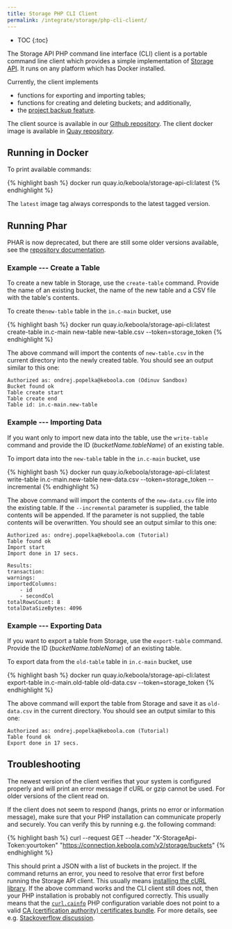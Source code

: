 ```yaml
---
title: Storage PHP CLI Client
permalink: /integrate/storage/php-cli-client/
---
```


* TOC
{:toc}

The Storage API PHP command line interface (CLI) client is a portable command line client which provides
a simple implementation of [Storage API](http://docs.keboola.apiary.io/).
It runs on any platform which has Docker installed.

Currently, the client implements

- functions for exporting and importing tables;
- functions for creating and deleting buckets; and additionally,
- the [project backup feature](https://help.keboola.com/management/project-export/).

The client source is available in our [Github repository](https://github.com/keboola/storage-api-cli).
The client docker image is available in [Quay repository](https://quay.io/repository/keboola/storage-api-cli?tab=tags).

## Running in Docker
To print available commands:

{% highlight bash %}
docker run quay.io/keboola/storage-api-cli:latest
{% endhighlight %}

The `latest` image tag always corresponds to the latest tagged version.

## Running Phar

PHAR is now deprecated, but there are still some older versions available, see the [repository documentation](https://github.com/keboola/storage-api-cli#running-phar-deprecated).

### Example --- Create a Table
To create a new table in Storage, use the `create-table` command. Provide the name of an
existing bucket, the name of the new table and a CSV file with the table's contents.

To create the`new-table` table in the `in.c-main` bucket, use

{% highlight bash %}
docker run quay.io/keboola/storage-api-cli:latest create-table in.c-main new-table new-table.csv --token=storage_token
{% endhighlight %}

The above command will import the contents of `new-table.csv` in the current directory into the newly
created table. You should see an output similar to this one:

    Authorized as: ondrej.popelka@keboola.com (Odinuv Sandbox)
    Bucket found ok
    Table create start
    Table create end
    Table id: in.c-main.new-table

### Example --- Importing Data
If you want only to import new data into the table, use the `write-table` command and provide
the ID (*bucketName.tableName*) of an existing table.

To import data into the `new-table` table in the `in.c-main` bucket, use

{% highlight bash %}
docker run quay.io/keboola/storage-api-cli:latest write-table in.c-main.new-table new-data.csv --token=storage_token --incremental
{% endhighlight %}

The above command will import the contents of the `new-data.csv` file into the existing table. If the
`--incremental` parameter is supplied, the table contents will be appended. If the parameter is not
supplied, the table contents will be overwritten. You should see an output similar to this one:

    Authorized as: ondrej.popelka@keboola.com (Tutorial)
    Table found ok
    Import start
    Import done in 17 secs.

    Results:
    transaction:
    warnings:
    importedColumns:
        - id
        - secondCol
    totalRowsCount: 8
    totalDataSizeBytes: 4096


### Example --- Exporting Data
If you want to export a table from Storage, use the `export-table` command. Provide
the ID (*bucketName.tableName*) of an existing table.

To export data from the `old-table` table in `in.c-main` bucket, use

{% highlight bash %}
docker run quay.io/keboola/storage-api-cli:latest export-table in.c-main.old-table old-data.csv --token=storage_token
{% endhighlight %}

The above command will export the table from Storage and save it as `old-data.csv` in
the current directory. You should see an output similar to this one:

    Authorized as: ondrej.popelka@keboola.com (Tutorial)
    Table found ok
    Export done in 17 secs.

## Troubleshooting
The newest version of the client verifies that your system is configured properly and will print 
an error message if cURL or gzip cannot be used. For older versions of the client read on.

If the client does not seem to respond (hangs, prints no error or information message), make sure that your PHP installation can
communicate properly and securely. You can verify this by running e.g. the following command:

{% highlight bash %}
curl --request GET --header "X-StorageApi-Token:yourtoken" "https://connection.keboola.com/v2/storage/buckets"
{% endhighlight %}

This should print a JSON with a list of buckets in the project. If the command returns an error, you need to 
resolve that error first before running the Storage API client. This usually means [installing the cURL library](https://curl.haxx.se/download.html).
If the above command works and the CLI client still does not, then your PHP installation is probably not configured correctly. This
usually means that the [`curl.cainfo`](http://php.net/manual/en/curl.configuration.php) PHP configuration variable does not point to a valid
[CA (certification authority) certificates bundle](https://curl.haxx.se/docs/caextract.html). For more details, see 
e.g. [Stackoverflow discussion](http://stackoverflow.com/questions/6400300/https-and-ssl3-get-server-certificatecertificate-verify-failed-ca-is-ok?rq=1).
